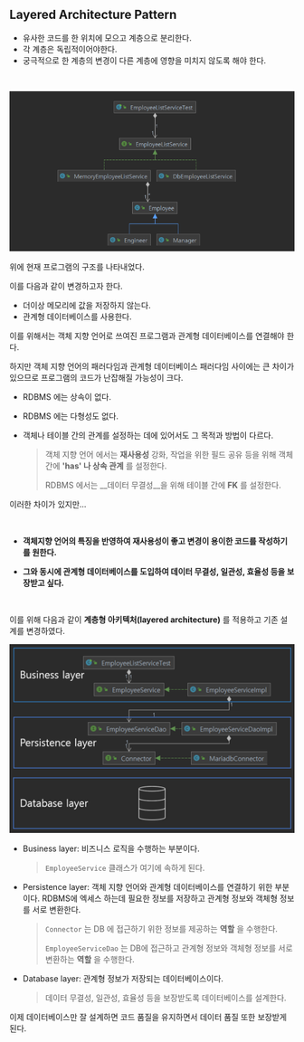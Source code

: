 ## Layered Architecture Pattern

* 유사한 코드를 한 위치에 모으고 계층으로 분리한다.
* 각 계층은 독립적이어야한다.
* 궁극적으로 한 계층의 변경이 다른 계층에 영향을 미치지 않도록 해야 한다.

<br>

![](layeredpattern/poly2.png)

위에 현재 프로그램의 구조를 나타내었다.

이를 다음과 같이 변경하고자 한다.

* 더이상 메모리에 값을 저장하지 않는다.
* 관계형 데이터베이스를 사용한다.

이를 위해서는 객체 지향 언어로 쓰여진 프로그램과 관계형 데이터베이스를 연결해야 한다. 

하지만 객체 지향 언어의 패러다임과 관계형 데이터베이스 패러다임 사이에는 큰 차이가 있으므로 프로그램의 코드가 난잡해질 가능성이 크다.

* RDBMS 에는 상속이 없다.

* RDBMS 에는 다형성도 없다.

* 객체나 테이블 간의 관계를 설정하는 데에 있어서도 그 목적과 방법이 다르다.

  > 객체 지향 언어 에서는 __재사용성__ 강화, 작업을 위한 필드 공유 등을 위해 객체 간에 __'has' 나 상속 관계__ 를 설정한다.
  >
  > RDBMS 에서는 __데이터 무결성__을 위해 테이블 간에 __FK__  를 설정한다.

이러한 차이가 있지만...

<br>

* __객체지향 언어의 특징을 반영하여 재사용성이 좋고 변경이 용이한 코드를 작성하기를 원한다.__

* __그와 동시에 관계형 데이터베이스를 도입하여 데이터 무결성, 일관성, 효율성 등을 보장받고 싶다.__

<br>

이를 위해 다음과 같이 __계층형 아키텍처(layered architecture)__ 를 적용하고 기존 설계를 변경하였다.

<img src="layeredpattern/architecture2.PNG" style="zoom: 50%;" />

* Business layer: 비즈니스 로직을 수행하는 부분이다.

  > `EmployeeService` 클래스가 여기에 속하게 된다.

* Persistence layer: 객체 지향 언어와 관계형 데이터베이스를 연결하기 위한 부분이다. RDBMS에 엑세스 하는데 필요한 정보를 저장하고 관계형 정보와 객체형 정보를 서로 변환한다.

  >  `Connector` 는 DB 에 접근하기 위한 정보를 제공하는 __역할__ 을 수행한다.
  >
  > `EmployeeServiceDao` 는 DB에 접근하고 관계형 정보와 객체형 정보를 서로 변환하는 __역할__ 을 수행한다.

* Database layer: 관계형 정보가 저장되는 데이터베이스이다.

  > 데이터 무결성, 일관성, 효율성 등을 보장받도록 데이터베이스를 설계한다.

이제 데이터베이스만 잘 설계하면 코드 품질을 유지하면서 데이터 품질 또한 보장받게 된다.